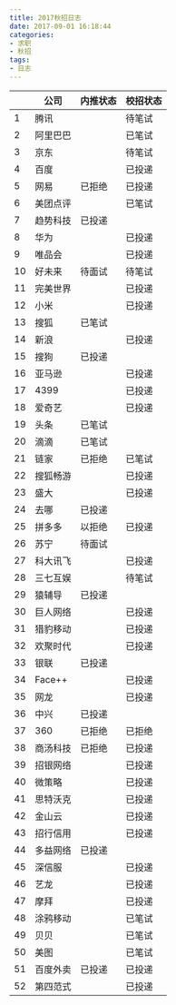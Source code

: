 ```yaml
---
title: 2017秋招日志
date: 2017-09-01 16:18:44
categories:
- 求职
- 秋招
tags:
- 日志
---
```

||公司|内推状态|校招状态|
|---|---|---|---|
|1	|	腾讯		|			|	待笔试	|
|2	|	阿里巴巴	|			|	已笔试	|
|3	|	京东		|			|	待笔试	|
|4	|	百度		|			|	已投递	|
|5	|	网易		|	已拒绝	|	已投递	|
|6	|	美团点评	|			|	已笔试	|
|7	|	趋势科技	|	已投递	|			|
|8	|	华为		|			|	已投递	|
|9	|	唯品会	|			|	已投递	|
|10	|	好未来	|	待面试	|	待笔试	|
|11	|	完美世界	|			|	已投递	|
|12	|	小米		|			|	已投递	|
|13	|	搜狐		|	已笔试	|			|
|14	|	新浪		|			|	已投递	|
|15	|	搜狗		|	已投递	|			|
|16	|	亚马逊	|			|	已投递	|
|17	|	4399	|			|	已投递	|
|18	|	爱奇艺	|			|	已投递	|
|19	|	头条		|	已笔试	|			|
|20	|	滴滴		|	已笔试	|			|
|21	|	链家		|	已拒绝	|	已笔试	|
|22	|	搜狐畅游	|			|	已投递	|
|23	|	盛大		|			|	已投递	|
|24	|	去哪		|	已投递	|			|
|25	|	拼多多	|	以拒绝	|	已投递	|
|26	|	苏宁		|	待面试	|			|
|27	|	科大讯飞	|			|	已投递	|
|28	|	三七互娱	|			|	待笔试	|
|29	|	猿辅导	|	已投递	|			|
|30	|	巨人网络	|			|	已投递	|
|31	|	猎豹移动	|			|	已投递	|
|32	|	欢聚时代	|			|	已投递	|
|33	|	银联		|	已投递	|			|
|34	|	Face++	|			|	已投递	|
|35	|	网龙		|			|	已投递	|
|36	|	中兴		|	已投递	|			|
|37	|	360		|	已拒绝	|	已拒绝	|
|38	|	商汤科技	|	已拒绝	|	已投递	|
|39	|	招银网络	|			|	已投递	|
|40	|	微策略	|			|	已投递	|
|41	|	思特沃克	|			|	已投递	|
|42	|	金山云	|			|	已投递	|
|43	|	招行信用	|			|	已投递	|
|44	|	多益网络	|	已投递	|			|
|45	|	深信服	|			|	已投递	|
|46	|	艺龙		|			|	已投递	|
|47	|	摩拜		|			|	已投递	|
|48	|	涂鸦移动	|			|	已笔试	|
|49	|	贝贝		|			|	已笔试	|
|50	|	美图		|			|	已笔试	|
|51	|	百度外卖	|	已投递	|	已投递	|
|52	|	第四范式	|			|	已投递	|